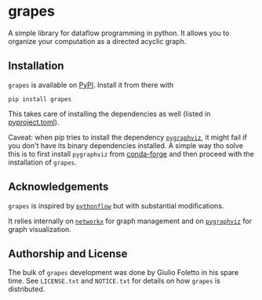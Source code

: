 # grapes

A simple library for dataflow programming in python.
It allows you to organize your computation as a directed acyclic graph.

## Installation

`grapes` is available on [PyPI](https://pypi.org/project/grapes/).
Install it from there with

```console
pip install grapes
```

This takes care of installing the dependencies as well (listed in [pyproject.toml](pyproject.toml)).

Caveat: when pip tries to install the dependency [`pygraphviz`](https://github.com/pygraphviz/pygraphviz), it might fail if you don't have its binary dependencies installed.
A simple way tho solve this is to first install `pygraphviz` from [conda-forge](https://conda-forge.org/) and then proceed with the installation of `grapes`.

## Acknowledgements

`grapes` is inspired by [`pythonflow`](https://github.com/spotify/pythonflow) but with substantial modifications.

It relies internally on [`networkx`](https://networkx.org/) for graph management and on [`pygraphviz`](https://github.com/pygraphviz/pygraphviz) for graph visualization.

## Authorship and License

The bulk of `grapes` development was done by Giulio Foletto in his spare time.
See `LICENSE.txt` and `NOTICE.txt` for details on how `grapes` is distributed.
